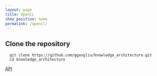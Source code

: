 ```yaml
---
layout: page
title: OpenCL
show_position: home
permalink: /opencl/
---
```


## Clone the repository

```#!/bash/sh
  git clone https://github.com/ggangliu/knowledge_architecture.git
  cd knowledge_architecture
```

[API](/opencl_note/opencl_note)
